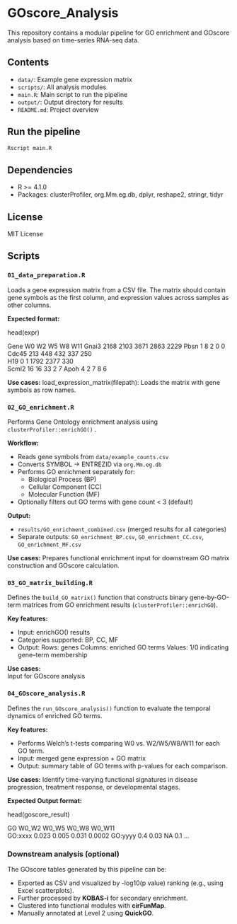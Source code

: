 # GOscore_Analysis
 This repository contains a modular pipeline for GO enrichment and GOscore analysis based on time-series RNA-seq data.
 
## Contents

- `data/`: Example gene expression matrix
- `scripts/`: All analysis modules
- `main.R`: Main script to run the pipeline
- `output/`: Output directory for results
- `README.md`: Project overview

## Run the pipeline

```bash
Rscript main.R
```

## Dependencies

- R >= 4.1.0
- Packages: clusterProfiler, org.Mm.eg.db, dplyr, reshape2, stringr, tidyr

## License

MIT License

## Scripts
### `01_data_preparation.R`

Loads a gene expression matrix from a CSV file. The matrix should contain gene symbols as the first column, and expression values across samples as other columns.

**Expected format:**

head(expr)

Gene   W0   W2   W5   W8  W11 
Gnai3 2168 2103 3671 2863 2229 
Pbsn    1    8    2    0    0   
Cdc45  213  448  432  337  250  
H19     0    1  1792 2377 330  
Scml2  16   16   33    2    7 
Apoh    4    2    7    8    6  

**Use cases:** 
  load_expression_matrix(filepath): Loads the matrix with gene symbols as row names.

### `02_GO_enrichment.R`

Performs Gene Ontology enrichment analysis using `clusterProfiler::enrichGO()` .

**Workflow:**
- Reads gene symbols from `data/example_counts.csv`
- Converts SYMBOL → ENTREZID via `org.Mm.eg.db`
- Performs GO enrichment separately for:
  - Biological Process (BP)
  - Cellular Component (CC)
  - Molecular Function (MF)
- Optionally filters out GO terms with gene count < 3 (default)

**Output:**
- `results/GO_enrichment_combined.csv` (merged results for all categories)
- Separate outputs: `GO_enrichment_BP.csv`, `GO_enrichment_CC.csv`, `GO_enrichment_MF.csv`

**Use cases:**  Prepares functional enrichment input for downstream GO matrix construction and GOscore calculation.


### `03_GO_matrix_building.R`

Defines the `build_GO_matrix()` function that constructs binary gene-by-GO-term matrices from
GO enrichment results (`clusterProfiler::enrichGO`). 

**Key features:**
- Input: enrichGO() results
- Categories supported: BP, CC, MF
- Output:
   Rows: genes
   Columns: enriched GO terms
   Values: 1/0 indicating gene–term membership

**Use cases:**  
  Input for GOscore analysis


### `04_GOscore_analysis.R`

Defines the `run_GOscore_analysis()` function to evaluate the temporal dynamics of enriched GO terms.

**Key features:**
- Performs Welch’s t-tests comparing W0 vs. W2/W5/W8/W11 for each GO term.
- Input: merged gene expression + GO matrix
- Output: summary table of GO terms with p-values for each comparison.

**Use cases:** 
  Identify  time-varying functional signatures in disease progression, treatment response, or developmental stages.

**Expected Output format:**

head(goscore_result)

GO           W0_W2     W0_W5     W0_W8     W0_W11  
GO:xxxx      0.023     0.005     0.031     0.0002
GO:yyyy      0.4       0.03      NA        0.1
...


### Downstream analysis (optional)

The GOscore tables generated by this pipeline can be:
- Exported as CSV and visualized by -log10(p value) ranking (e.g., using Excel scatterplots).
- Further processed by **KOBAS-i** for secondary enrichment.
- Clustered into functional modules with **cirFunMap**.
- Manually annotated at Level 2 using **QuickGO**.
